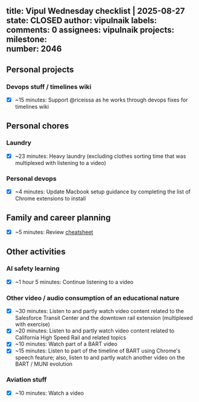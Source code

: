 title:	Vipul Wednesday checklist | 2025-08-27
state:	CLOSED
author:	vipulnaik
labels:	
comments:	0
assignees:	vipulnaik
projects:	
milestone:	
number:	2046
--
## Personal projects

### Devops stuff / timelines wiki

- [x] ~15 minutes: Support @riceissa as he works through devops fixes for timelines wiki

## Personal chores

### Laundry

- [x] ~23 minutes: Heavy laundry (excluding clothes sorting time that was multiplexed with listening to a video)

### Personal devops

- [x] ~4 minutes: Update Macbook setup guidance by completing the list of Chrome extensions to install

## Family and career planning

- [x] ~5 minutes: Review [cheatsheet](https://github.com/vipulnaik/working-drafts/blob/master/programming-notes/scala-javascript-python-comparison-cheatsheets.md)

## Other activities

### AI safety learning

- [x] ~1 hour 5 minutes: Continue listening to a video

### Other video / audio consumption of an educational nature

- [x] ~30 minutes: Listen to and partly watch video content related to the Salesforce Transit Center and the downtown rail extension (multiplexed with exercise)
- [x] ~20 minutes: Listen to and partly watch video content related to California High Speed Rail and related topics
- [x] ~10 minutes: Watch part of a BART video
- [x] ~15 minutes: Listen to part of the timeline of BART using Chrome's speech feature; also, listen to and partly watch another video on the BART / MUNI evolution

### Aviation stuff

- [x] ~10 minutes: Watch a video
